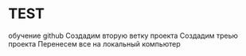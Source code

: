 # TEST
обучение github
Создадим вторую ветку проекта
Создадим треью проекта
Перенесем все на локальный компьютер
